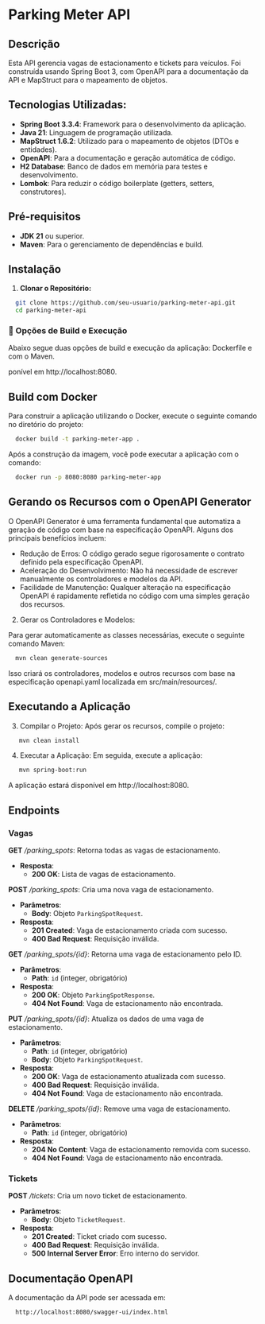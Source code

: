 # Parking Meter API

## Descrição

Esta API gerencia vagas de estacionamento e tickets para veículos. Foi construída usando Spring Boot 3, com OpenAPI para
a documentação da API e MapStruct para o mapeamento de objetos.

## Tecnologias Utilizadas:

- **Spring Boot 3.3.4**: Framework para o desenvolvimento da aplicação.
- **Java 21**: Linguagem de programação utilizada.
- **MapStruct 1.6.2**: Utilizado para o mapeamento de objetos (DTOs e entidades).
- **OpenAPI**: Para a documentação e geração automática de código.
- **H2 Database**: Banco de dados em memória para testes e desenvolvimento.
- **Lombok**: Para reduzir o código boilerplate (getters, setters, construtores).

## Pré-requisitos

- **JDK 21** ou superior.
- **Maven**: Para o gerenciamento de dependências e build.

## Instalação

1. **Clonar o Repositório:**

```bash
  git clone https://github.com/seu-usuario/parking-meter-api.git
  cd parking-meter-api
```

### 🚀 Opções de Build e Execução

Abaixo segue duas opções de build e execução da aplicação: Dockerfile e com o Maven.

ponível em http://localhost:8080.

## Build com Docker
Para construir a aplicação utilizando o Docker, execute o seguinte comando no diretório do projeto:

```bash
  docker build -t parking-meter-app .
```
Após a construção da imagem, você pode executar a aplicação com o comando:

```bash
  docker run -p 8080:8080 parking-meter-app
```



## Gerando os Recursos com o OpenAPI Generator

O OpenAPI Generator é uma ferramenta fundamental que automatiza a geração de código com base na 
especificação OpenAPI. Alguns dos principais benefícios incluem:

- Redução de Erros: O código gerado segue rigorosamente o contrato definido pela especificação 
OpenAPI.
- Aceleração do Desenvolvimento: Não há necessidade de escrever manualmente os 
controladores e modelos da API.
- Facilidade de Manutenção: Qualquer alteração na especificação OpenAPI é rapidamente 
   refletida no código com uma simples geração dos recursos.

2. Gerar os Controladores e Modelos:

Para gerar automaticamente as classes necessárias, execute o seguinte comando Maven:

``` bash
  mvn clean generate-sources 
```
Isso criará os controladores, modelos e outros recursos com base na especificação openapi.yaml
localizada em src/main/resources/.


## Executando a Aplicação

3. Compilar o Projeto:
Após gerar os recursos, compile o projeto:

``` bash
   mvn clean install
```

4. Executar a Aplicação:
Em seguida, execute a aplicação:

``` bash
   mvn spring-boot:run
```
A aplicação estará disponível em http://localhost:8080.

## Endpoints

### Vagas 
**GET** _/parking_spots_: Retorna todas as vagas de estacionamento.
- **Resposta**: 
  - **200 OK**: Lista de vagas de estacionamento.

**POST** _/parking_spots_: Cria uma nova vaga de estacionamento.
- **Parâmetros**:
  - **Body**: Objeto `ParkingSpotRequest`.
- **Resposta**:
  - **201 Created**: Vaga de estacionamento criada com sucesso.
  - **400 Bad Request**: Requisição inválida.

**GET** _/parking_spots/{id}_: Retorna uma vaga de estacionamento pelo ID.
- **Parâmetros**:
  - **Path**: `id` (integer, obrigatório)
- **Resposta**:
  - **200 OK**: Objeto `ParkingSpotResponse`.
  - **404 Not Found**: Vaga de estacionamento não encontrada.

**PUT** _/parking_spots/{id}_: Atualiza os dados de uma vaga de estacionamento.
- **Parâmetros**:
  - **Path**: `id` (integer, obrigatório)
  - **Body**: Objeto `ParkingSpotRequest`.
- **Resposta**:
  - **200 OK**: Vaga de estacionamento atualizada com sucesso.
  - **400 Bad Request**: Requisição inválida.
  - **404 Not Found**: Vaga de estacionamento não encontrada.

**DELETE** _/parking_spots/{id}_: Remove uma vaga de estacionamento.
- **Parâmetros**:
  - **Path**: `id` (integer, obrigatório)
- **Resposta**:
  - **204 No Content**: Vaga de estacionamento removida com sucesso.
  - **404 Not Found**: Vaga de estacionamento não encontrada.

### Tickets

**POST** _/tickets_: Cria um novo ticket de estacionamento.
- **Parâmetros**:
  - **Body**: Objeto `TicketRequest`.
- **Resposta**:
  - **201 Created**: Ticket criado com sucesso.
  - **400 Bad Request**: Requisição inválida.
  - **500 Internal Server Error**: Erro interno do servidor.
  
## Documentação OpenAPI
A documentação da API pode ser acessada em:

```bash
  http://localhost:8080/swagger-ui/index.html
```